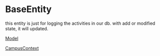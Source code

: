 # BaseEntity

this entity is just for logging the activities in our db. with add or modified state, it will updated.

[Model](../../../Src/BG.CampusLife.Domain/Entities/BaseEntity.cs)

[CampusContext](../../../Src/BG.CampusLife.Persistence/CampusContext.cs)

